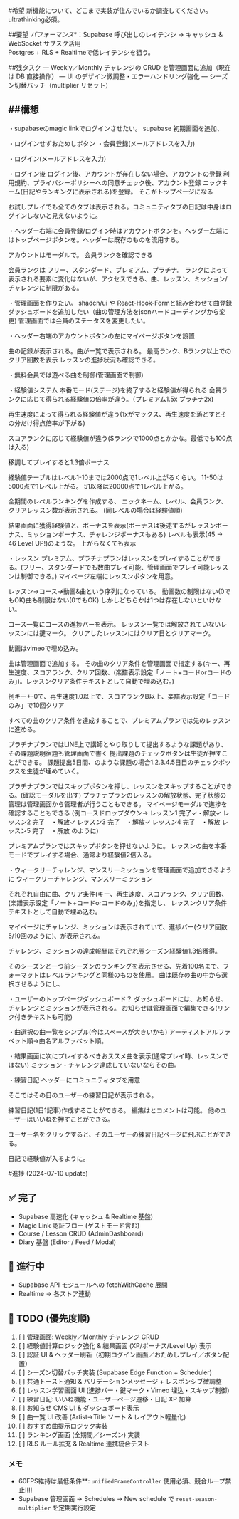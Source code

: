 #希望
新機能について、どこまで実装が住んでいるか調査してください。ultrathinking必須。

##要望
*パフォーマンス**：Supabase 呼び出しのレイテンシ → キャッシュ & WebSocket サブスク活用  
Postgres + RLS + Realtimeで低レイテンシを狙う。

##残タスク
― Weekly／Monthly チャレンジの CRUD を管理画面に追加（現在は DB 直接操作）
― UI のデザイン微調整・エラーハンドリング強化
― シーズン切替バッチ（multiplier リセット）


##構想
--------
・supabaseのmagic linkでログインさせたい。
supabase
初期画面を追加、

・ログインせずおためしボタン
・会員登録(メールアドレスを入力)

・ログイン(メールアドレスを入力)

・ログイン後
ログイン後、アカウントが存在しない場合、アカウントの登録
利用規約、プライバシーポリシーへの同意チェック後、アカウント登録
ニックネーム(日記やランキングに表示される)を登録。
そこがトップページになる

お試しプレイでも全てのタブは表示される。コミュニティタブの日記は中身はログインしないと見えないように。



・ヘッダー右端に会員登録/ログイン時はアカウントボタンを。ヘッダー左端にはトップページボタンを。ヘッダーは既存のものを流用する。

アカウントはモーダルで。
会員ランクを確認できる

会員ランクは
フリー、スタンダード、プレミアム、プラチナ。
ランクによって表示される要素に変化はないが、アクセスできる、曲、レッスン、ミッション/チャレンジに制限がある。


・管理画面を作りたい。
shadcn/ui や React-Hook-Formと組み合わせて曲登録ダッシュボードを追加したい（曲の管理方法をjsonハードコーディングから変更)
管理画面では会員のステータスを変更したい。


・ヘッダー右端のアカウントボタンの左にマイページボタンを設置

曲の記録が表示される。曲が一覧で表示される。
最高ランク、Bランク以上でのクリア回数を表示
レッスンの進捗状況も確認できる。

・無料会員では遊べる曲を制御(管理画面で制御)


・経験値システム
本番モード(ステージ)を終了すると経験値が得られる
会員ランクに応じて得られる経験値の倍率が違う。（プレミアム1.5x プラチナ2x)

再生速度によって得られる経験値が違う(1xがマックス、再生速度を落とすとその分だけ得点倍率が下がる)

スコアランクに応じて経験値が違う(Sランクで1000点とかかな。最低でも100点は入る)

移調してプレイすると1.3倍ボーナス

経験値テーブルはレベル1-10までは2000点で1レベル上がるくらい。
11-50は5000点で1レベル上がる。
51以降は20000点で1レベル上がる。

全期間のレベルランキングを作成する、
ニックネーム、レベル、会員ランク、クリアレッスン数が表示される。
(同レベルの場合は経験値順)


結果画面に獲得経験値と、ボーナスを表示(ボーナスは後述するがレッスンボーナス、ミッションボーナス、チャレンジボーナスもある)
レベルも表示(45 → 46 Level UP!)のような。
上がらなくても表示


・レッスン
プレミアム、プラチナプランはレッスンをプレイすることができる。(フリー、スタンダードでも数曲プレイ可能、管理画面でプレイ可能レッスンは制御できる。)
マイページ左端にレッスンボタンを用意。

レッスン→コース↛動画&曲という序列になっている。
動画数の制限はない(0でもOK)曲も制限はない(0でもOK)
しかしどちらかは1つは存在しないといけない。

コース一覧にコースの進捗バーを表示。
レッスン一覧では解放されていないレッスンには鍵マーク。
クリアしたレッスンにはクリア日とクリアマーク。

動画はvimeoで埋め込み。

曲は管理画面で追加する。
その曲のクリア条件を管理画面で指定する(キー、再生速度、スコアランク、クリア回数、(楽譜表示設定「ノート+コードorコードのみ」)。レッスンクリア条件テキストとして自動で埋め込む。)

例キー+-0で、再生速度1.0以上で、スコアランクB以上、楽譜表示設定「コードのみ」で10回クリア

すべての曲のクリア条件を達成することで、プレミアムプランでは先のレッスンに進める。

プラチナプランではLINE上で講師とやり取りして提出するような課題があり、その課題説明宿題も管理画面で書く
提出課題のチェックボタンは生徒が押すことができる。
課題提出5日間、のような課題の場合1.2.3.4.5日目のチェックボックスを生徒が埋めていく。


プラチナプランではスキップボタンを押し、レッスンをスキップすることができる。(確認モーダルを出す)
プラチナプランのレッスンの解放状態、完了状態の管理は管理画面から管理者が行うこともできる。
マイページモーダルで進捗を確認することもできる
(例コースドロップダウン→
レッスン1 完了✓・解放✓
レッスン2 完了　・解放✓
レッスン3 完了　・解放✓
レッスン4 完了　・解放
レッスン5 完了　・解放
のように)


プレミアムプランではスキップボタンを押せないように。
レッスンの曲を本番モードでプレイする場合、通常より経験値2倍入る。



・ウィークリーチャレンジ、マンスリーミッションを管理画面で追加できるように
ウィークリーチャレンジ、マンスリーミッション

それぞれ自由に曲、クリア条件(キー、再生速度、スコアランク、クリア回数、(楽譜表示設定「ノート+コードorコードのみ」)を指定し、
レッスンクリア条件テキストとして自動で埋め込む。

マイページにチャレンジ、ミッションは表示されていて、進捗バー(クリア回数 5/10回のように)、が表示される。

チャレンジ、ミッションの達成報酬はそれぞれ翌シーズン経験値1.3倍獲得。

そのシーズンと一つ前シーズンのランキングを表示させる、先着100名まで、フォーマットはレベルランキングと同様のものを使用。
曲は既存の曲の中から選択させるようにし、



・ユーザーのトップページダッシュボード？
ダッシュボードには、お知らせ、チャレンジとミッションが表示される。
お知らせは管理画面で編集できる(リンク付きテキストも可能)


・曲選択の曲一覧をシンプル(今はスペースが大きいかも)
アーティストアルファベット順→曲名アルファベット順。

・結果画面に次にプレイするべきおススメ曲を表示(通常プレイ時、レッスンではない)
ミッション・チャレンジ達成していないならその曲。



・練習日記
ヘッダーにコミュニティタブを用意

そこではその日のユーザーの練習日記が表示される。

練習日記(1日1記事)作成することができる。
編集はとコメントは可能。
他のユーザーはいいねを押すことができる。

ユーザー名をクリックすると、そのユーザーの練習日記ページに飛ぶことができる。

日記で経験値が入るように。


#進捗 (2024-07-10 update)

## ✅ 完了
- Supabase 高速化 (キャッシュ & Realtime 基盤)
- Magic Link 認証フロー (ゲストモード含む)
- Course / Lesson CRUD (AdminDashboard)
- Diary 基盤 (Editor / Feed / Modal)

## 🚧 進行中
- Supabase API モジュールへの fetchWithCache 展開
- Realtime → 各ストア連動

## 📝 TODO (優先度順)
1. [ ] 管理画面: Weekly／Monthly チャレンジ CRUD
2. [ ] 経験値計算ロジック強化 & 結果画面 (XP/ボーナス/Level Up) 表示
3. [ ] 認証 UI & ヘッダー刷新（初期ログイン画面／おためしプレイ／ボタン配置）
4. [ ] シーズン切替バッチ実装 (Supabase Edge Function + Scheduler)
5. [ ] 共通トースト通知 & バリデーションメッセージ + レスポンシブ微調整
6. [ ] レッスン学習画面 UI (進捗バー・鍵マーク・Vimeo 埋込・スキップ制御)
7. [ ] 練習日記: いいね機能・ユーザーページ遷移・日記 XP 加算
8. [ ] お知らせ CMS UI & ダッシュボード表示
9. [ ] 曲一覧 UI 改善 (Artist→Title ソート & レイアウト軽量化)
10. [ ] おすすめ曲提示ロジック実装
11. [ ] ランキング画面 (全期間／シーズン) 実装
12. [ ] RLS ルール拡充 & Realtime 連携統合テスト

### メモ
- 60FPS維持は最低条件**: `unifiedFrameController` 使用必須、競合ループ禁止!!!!
- Supabase 管理画面 → Schedules → New schedule で `reset-season-multiplier` を定期実行設定